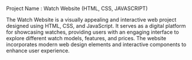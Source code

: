 Project Name : Watch Website (HTML, CSS, JAVASCRIPT) 

The Watch Website is a visually appealing and interactive web project designed using HTML, CSS, and JavaScript. It serves as a digital platform for showcasing watches, providing users with an engaging interface to explore different watch models, features, and prices. The website incorporates modern web design elements and interactive components to enhance user experience.
